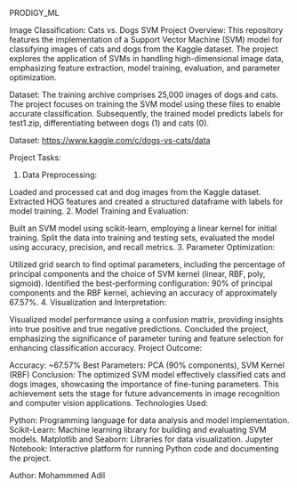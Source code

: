 PRODIGY_ML

Image Classification: Cats vs. Dogs SVM Project
Overview: This repository features the implementation of a Support Vector Machine (SVM) model for classifying images of cats and dogs from the Kaggle dataset. The project explores the application of SVMs in handling high-dimensional image data, emphasizing feature extraction, model training, evaluation, and parameter optimization.

Dataset: The training archive comprises 25,000 images of dogs and cats. The project focuses on training the SVM model using these files to enable accurate classification. Subsequently, the trained model predicts labels for test1.zip, differentiating between dogs (1) and cats (0).

Dataset: https://www.kaggle.com/c/dogs-vs-cats/data

Project Tasks:

1. Data Preprocessing:

Loaded and processed cat and dog images from the Kaggle dataset.
Extracted HOG features and created a structured dataframe with labels for model training.
2. Model Training and Evaluation:

Built an SVM model using scikit-learn, employing a linear kernel for initial training.
Split the data into training and testing sets, evaluated the model using accuracy, precision, and recall metrics.
3. Parameter Optimization:

Utilized grid search to find optimal parameters, including the percentage of principal components and the choice of SVM kernel (linear, RBF, poly, sigmoid).
Identified the best-performing configuration: 90% of principal components and the RBF kernel, achieving an accuracy of approximately 67.57%.
4. Visualization and Interpretation:

Visualized model performance using a confusion matrix, providing insights into true positive and true negative predictions.
Concluded the project, emphasizing the significance of parameter tuning and feature selection for enhancing classification accuracy.
Project Outcome:

Accuracy: ~67.57%
Best Parameters: PCA (90% components), SVM Kernel (RBF)
Conclusion: The optimized SVM model effectively classified cats and dogs images, showcasing the importance of fine-tuning parameters. This achievement sets the stage for future advancements in image recognition and computer vision applications.
Technologies Used:

Python: Programming language for data analysis and model implementation.
Scikit-Learn: Machine learning library for building and evaluating SVM models.
Matplotlib and Seaborn: Libraries for data visualization.
Jupyter Notebook: Interactive platform for running Python code and documenting the project.

Author: Mohammmed Adil
